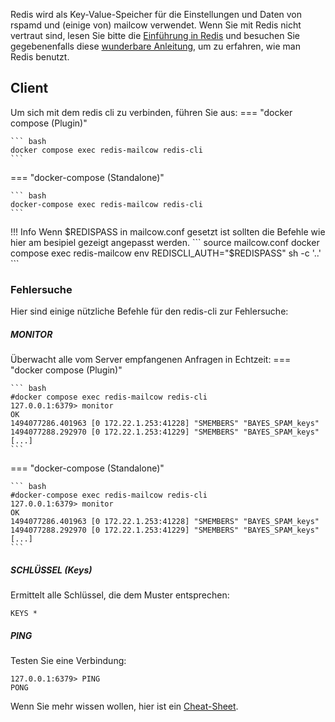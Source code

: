 Redis wird als Key-Value-Speicher für die Einstellungen und Daten von rspamd und (einige von) mailcow verwendet. Wenn Sie mit Redis nicht vertraut sind, lesen Sie bitte die [Einführung in Redis](https://redis.io/topics/introduction) und besuchen Sie gegebenenfalls diese [wunderbare Anleitung](http://try.redis.io/), um zu erfahren, wie man Redis benutzt.

## Client

Um sich mit dem redis cli zu verbinden, führen Sie aus:
=== "docker compose (Plugin)"

    ``` bash
    docker compose exec redis-mailcow redis-cli
    ```

=== "docker-compose (Standalone)"

    ``` bash
    docker-compose exec redis-mailcow redis-cli
    ```

!!! Info
    Wenn $REDISPASS in mailcow.conf gesetzt ist sollten die Befehle wie hier am besipiel gezeigt angepasst werden.
    ```
    source mailcow.conf
    docker compose exec redis-mailcow env REDISCLI_AUTH="$REDISPASS" sh -c '..'
    ```

### Fehlersuche

Hier sind einige nützliche Befehle für den redis-cli zur Fehlersuche:

##### MONITOR

Überwacht alle vom Server empfangenen Anfragen in Echtzeit:
=== "docker compose (Plugin)"

    ``` bash
    #docker compose exec redis-mailcow redis-cli
    127.0.0.1:6379> monitor
    OK
    1494077286.401963 [0 172.22.1.253:41228] "SMEMBERS" "BAYES_SPAM_keys"
    1494077288.292970 [0 172.22.1.253:41229] "SMEMBERS" "BAYES_SPAM_keys"
    [...]
    ```

=== "docker-compose (Standalone)"

    ``` bash
    #docker-compose exec redis-mailcow redis-cli
    127.0.0.1:6379> monitor
    OK
    1494077286.401963 [0 172.22.1.253:41228] "SMEMBERS" "BAYES_SPAM_keys"
    1494077288.292970 [0 172.22.1.253:41229] "SMEMBERS" "BAYES_SPAM_keys"
    [...]
    ```

##### SCHLÜSSEL (Keys)

Ermittelt alle Schlüssel, die dem Muster entsprechen:

```
KEYS *
```

##### PING

Testen Sie eine Verbindung:

```
127.0.0.1:6379> PING
PONG
```

Wenn Sie mehr wissen wollen, hier ist ein [Cheat-Sheet](https://www.cheatography.com/tasjaevan/cheat-sheets/redis/).

